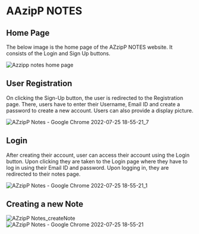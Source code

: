 # AAzipP NOTES

## Home Page
The below image is the home page of the AZzipP NOTES website. It consists of the Login and Sign Up buttons.

![Azzipp notes home page](https://user-images.githubusercontent.com/75994974/180800331-1114dc62-adb1-4055-a999-5ecee763a472.JPG)

## User Registration
On clicking the Sign-Up button, the user is redirected to the Registration page. There, users have to enter their Username, Email ID and create a password to create a new account. Users can also provide a display picture.

![AZzipP Notes - Google Chrome 2022-07-25 18-55-21_7](https://user-images.githubusercontent.com/91874598/180798944-34792d65-2b12-45a2-a665-1b3ff3908b95.gif)

## Login
After creating their account, user can access their account using the Login button. Upon clicking they are taken to the Login page where they have to log in using their Email ID and password. Upon logging in, they are redirected to their notes page.

![AZzipP Notes - Google Chrome 2022-07-25 18-55-21_1](https://user-images.githubusercontent.com/91874598/180801665-c0151b7e-0bf9-4f32-bb15-cc9d9ac9d711.gif)

## Creating a new Note

![AZzipP Notes_createNote](https://user-images.githubusercontent.com/91874598/180804841-7d83fb79-2a38-425d-a0c5-ec219f94f711.gif)
![AZzipP Notes - Google Chrome 2022-07-25 18-55-21](https://user-images.githubusercontent.com/91874598/180846343-bf3a2ed3-ad93-4a04-a9a3-df292b208094.gif)
